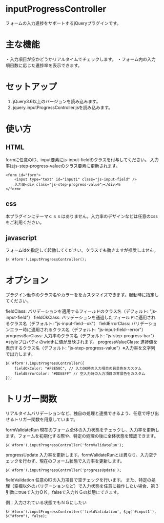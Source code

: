 # inputProgressController
フォームの入力進捗をサポートするjQueryプラグインです。

# 主な機能
・入力項目が空かどうかリアルタイムでチェックします。
・フォーム内の入力項目数に応じた進捗率を表示できます。

# セットアップ
1. jQuery3.6以上のバージョンを読み込みます。
2. jquery.inputProgressController.jsを読み込みます。

# 使い方

## HTML

formに任意のID、input要素にjs-input-fieldのクラスを付与してください。
入力率はjs-step-progress-valueのクラス要素に更新されます。

```
<form id="form">
    <input type="text" id="input1" class="js-input-field" />
	入力率<div class="js-step-progress-value"></div>％
</form>

```

## css

本プラグインにテーマｃｓｓはありません。入力率のデザインなどは任意のcssをご利用ください。

## javascript

フォームidを指定して起動してください。クラスでも動きますが推奨しません。

```
$('#form').inputProgressController();

```


# オプション

プラグイン動作のクラス名やカラーををカスタマイズできます。起動時に指定してください。

fieldClass: バリデーションを適用するフィールドのクラス名（デフォルト: "js-input-field"）
fieldOkClass: バリデーションを通過したフィールドに適用されるクラス名（デフォルト: "js-input-field--ok"）
fieldErrorClass: バリデーションエラー時に適用されるクラス名（デフォルト: "js-input-field--error"）
progressBarClass: 入力率のクラス名（デフォルト: "js-step-progress-bar"）※styleプロパティのwidthに値が反映されます。
progressValueClass: 進捗値を表示するクラス名（デフォルト: "js-step-progress-value"）※入力率を文字列で出力します。

```
$('#form').inputProgressController({
	fieldOkColor: "#F8E58C", // 入力OK時の入力項目の背景色をカスタム
	fieldErrorColor: "#DDEEFF" // 空入力時の入力項目の背景色をカスタム
});      

```

# トリガー関数

リアルタイムバリデーションなど、独自の処理と連携できるよう、任意で呼び出せるトリガー関数を用意しています。

formValidateRun
現在のフォーム全体の入力状態をチェックし、入力率を更新します。フォームを初期化する際や、特定の処理の後に全体状態を確認できます。
```
$('#form').inputProgressController('formValidateRun');
```
progressUpdate
入力率を更新します。formValidateRunとは異なり、入力空チェックを行わず、現在のフォーム状態で入力率を更新します。
```
$('#form').inputProgressController('progressUpdate');
```
fieldValidation
任意のIDの入力項目で空チェックを行います。
また、特定の処理（空欄以外のバリデーションなど）で入力状態を任意に操作したい場合、第３引数にtrueで入力ＯＫ。falseで入力ＮＧの状態にできます。

例：入力されている状態でもＮＧにしたい
```
$('#form').inputProgressController('fieldValidation', $jq(`#input1`), $("#form"), false);
```

